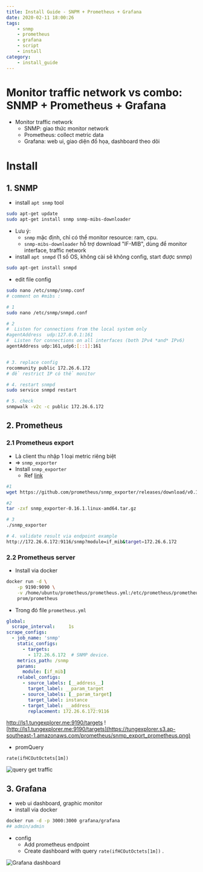 ```yaml
---
title: Install Guide - SNPM + Prometheus + Grafana
date: 2020-02-11 18:00:26
tags:
    - snmp
    - prometheus
    - grafana
    - script
    - install
category: 
    - install_guide
---
```


# Monitor traffic network vs combo: SNMP + Prometheus + Grafana
- Monitor traffic network
    - SNMP: giao thức monitor network
    - Prometheus: collect metric data
    - Grafana: web ui, giao diện đồ họa, dashboard theo dõi 
# Install
## 1. SNMP
- install `apt snmp` tool

```bash
sudo apt-get update
sudo apt-get install snmp snmp-mibs-downloader
```
- Lưu ý:
    - `snmp` mặc định, chỉ có thể monitor resource: ram, cpu.
    - `snmp-mibs-downloader` hỗ trợ download "IF-MIB", dùng để monitor interface, traffic network
- install `apt snmpd` (1 số OS, không cài sẽ không config, start được snmp)

```bash
sudo apt-get install snmpd
```
- edit file config

```bash
sudo nano /etc/snmp/snmp.conf
# comment on #mibs :
```
```bash
# 1
sudo nano /etc/snmp/snmpd.conf

# 2
#  Listen for connections from the local system only
#agentAddress  udp:127.0.0.1:161
#  Listen for connections on all interfaces (both IPv4 *and* IPv6)
agentAddress udp:161,udp6:[::1]:161


# 3. replace config
rocommunity public 172.26.6.172
# để restrict IP có thể monitor

# 4. restart snmpd
sudo service snmpd restart

# 5. check
snmpwalk -v2c -c public 172.26.6.172 
```
## 2. Prometheus
### 2.1 Prometheus export
- Là client thu nhập 1 loại metric riêng biệt
- => `snmp_exporter` 
- Install `snmp_exporter`
    - Ref [link](https://github.com/prometheus/snmp_exporter)
    
```bash
#1 
wget https://github.com/prometheus/snmp_exporter/releases/download/v0.16.1/snmp_exporter-0.16.1.linux-amd64.tar.gz

#2 
tar -zxf snmp_exporter-0.16.1.linux-amd64.tar.gz

# 3
./snmp_exporter

# 4. validate result via endpoint example
http://172.26.6.172:9116/snmp?module=if_mib&target=172.26.6.172
```

### 2.2 Prometheus server
- Install via docker

```bash
docker run -d \
    -p 9190:9090 \
    -v /home/ubuntu/prometheus/prometheus.yml:/etc/prometheus/prometheus.yml \
    prom/prometheus
```
- Trong đó file `prometheus.yml`

```yml
global:
  scrape_interval:     1s
scrape_configs:
  - job_name: 'snmp'
    static_configs:
      - targets:
        - 172.26.6.172  # SNMP device.
    metrics_path: /snmp
    params:
      module: [if_mib]
    relabel_configs:
      - source_labels: [__address__]
        target_label: __param_target
      - source_labels: [__param_target]
        target_label: instance
      - target_label: __address__
        replacement: 172.26.6.172:9116 
```
http://ls1.tungexplorer.me:9190/targets
![http://ls1.tungexplorer.me:9190/targets](https://tungexplorer.s3.ap-southeast-1.amazonaws.com/prometheus/snmp_export_prometheus.png)
- promQuery

```
rate(ifHCOutOctets[1m])
```
![query get traffic](https://tungexplorer.s3.ap-southeast-1.amazonaws.com/prometheus/query_gettraffic.png)

## 3. Grafana
- web ui dashboard, graphic monitor
- install via docker

```bash
docker run -d -p 3000:3000 grafana/grafana
## admin/admin
```
- config
    - Add prometheus endpoint
    - Create dashboard with query `rate(ifHCOutOctets[1m])` .   

![Grafana dashboard](https://tungexplorer.s3.ap-southeast-1.amazonaws.com/grafana/snmp_garafana.png)
